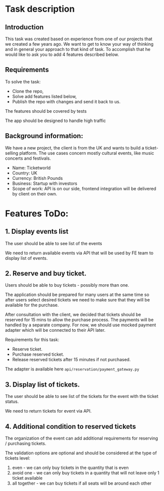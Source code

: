 # Task description
## Introduction
This task was created based on experience from one of our projects that we created a few years ago.
We want to get to know your way of thinking and in general your approach to that kind of task.
To accomplish that he would like to ask you to add 4 features described below.

## Requirements
To solve the task:
* Clone the repo,
* Solve add features listed below,
* Publish the repo with changes and send it back to us.

The features should be covered by tests

The app should be designed to handle high traffic

## Background information:
We have a new project, the client is from the UK and wants to build a ticket-selling platform. The use cases concern mostly cultural events, like music concerts and festivals.
* Name: Ticketworld
* Country: UK
* Currency: British Pounds
* Business: Startup with investors
* Scope of work: API is on our side, frontend integration will be delivered by client on their own.

# Features ToDo:

## 1. Display events list
The user should be able to see list of the events

We need to return available events via API that will be used by FE team to display list of events.

## 2. Reserve and buy ticket.
Users should be able to buy tickets - possibly more than one.

The application should be prepared for many users at the same time so after users select desired tickets we need to make sure that they will be available for the purchase.

After consultation with the client, we decided that tickets should be reserved for 15 mins to allow the purchase process. The payments will be handled by a separate company. For now, we should use mocked payment adapter which will be connected to their API later.

Requirements for this task:
* Reserve ticket.
* Purchase reserved ticket.
* Release reserved tickets after 15 minutes if not purchased.

The adapter is available here
``` api/reservation/payment_gateway.py ```

## 3. Display list of tickets.
The user should be able to see list of the tickets for the event with the ticket status.

We need to return tickets for event via API.

## 4. Additional condition to reserved tickets
The organization of the event can add additional requirements for reserving / purchasing tickets.

The validation options are optional and should be considered at the type of tickets level:

1. even - we can only buy tickets in the quantity that is even
1. avoid one - we can only buy tickets in a quantity that will not leave only 1 ticket available
1. all together - we can buy tickets if all seats will be around each other